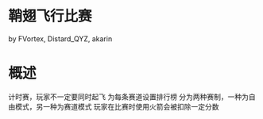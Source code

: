 鞘翅飞行比赛
====
by FVortex, Distard_QYZ, akarin

# 概述
计时赛，玩家不一定要同时起飞
为每条赛道设置排行榜
分为两种赛制，一种为自由模式，另一种为赛道模式
玩家在比赛时使用火箭会被扣除一定分数
